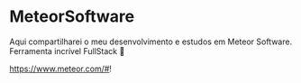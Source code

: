 # MeteorSoftware
Aqui compartilharei o meu desenvolvimento e estudos em Meteor Software. 
Ferramenta incrível FullStack 🖖

https://www.meteor.com/#!
